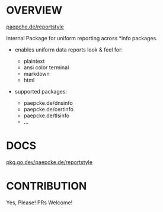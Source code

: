 # OVERVIEW

[paepche.de/reportstyle](https://paepcke.de/reportstyle/)

Internal Package for uniform reporting across \*info packages. 

- enables uniform data reports look & feel for:
	- plaintext
	- ansi color terminal 
	- markdown 
	- html

- supported packages:
	- paepcke.de/dnsinfo
	- paepcke.de/certinfo
	- paepcke.de/tlsinfo
	- ...

# DOCS

[pkg.go.dev/paepcke.de/reportstyle](https://pkg.go.dev/paepcke.de/reportstyle)

# CONTRIBUTION

Yes, Please! PRs Welcome! 

